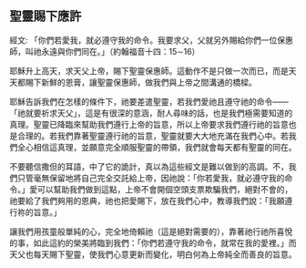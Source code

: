 ## 聖靈賜下應許 ##

經文: 「你們若愛我，就必遵守我的命令。我要求父，父就另外賜給你們一位保惠師，叫祂永遠與你們同在。」（約翰福音十四：15∼16）



耶穌升上高天，求天父上帝，賜下聖靈保惠師。這動作不是只做一次而已，而是天天都賜下新鮮的恩膏，讓聖靈保惠師，做我們與上帝之間溝通的橋樑。

耶穌告訴我們在怎樣的條件下，祂要差遣聖靈，若我們愛祂且遵守祂的命令——「祂就要祈求天父」，這是有很深的意涵，耐人尋味的話，也是我們極需要知道的真理。聖靈已降臨來幫助我們遵行上帝的旨意，所以上帝要求我們遵行祂的旨意也是合理的。若我們靠著聖靈遵行祂的旨意，聖靈就要大大地充滿在我們心中。若我們全心相信這真理，並願意完全順服聖靈的帶領，我們就會每天都有聖靈的同在。

不要聽信撒但的耳語，中了它的詭計，真以為這些經文是難以做到的高調。不，我們只管毫無保留地將自己完全交託給上帝，因祂說：「你若愛我，就必遵守我的命令。」愛可以幫助我們做到這點，上帝不會開個空頭支票欺騙我們，絕對不會的，祂要給了我們夠用的恩典，祂也把愛賜下，放在我們心中，教導我們說：「我願遵行祢的旨意。」

讓我們用孩童般單純的心，完全地倚賴祂（這是絕對需要的），靠著祂行祂所喜悅的事，如此這約的榮美將臨到我們：「你們若遵守我的命令，就常在我的愛裡。」而天父也每天賜下聖靈，使我們心意更新而變化，明白何為上帝純全而善良的旨意。